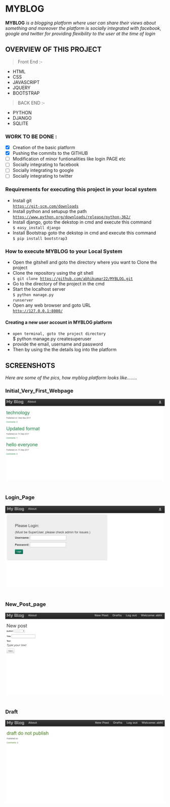 # MYBLOG
**MYBLOG** *is a blogging platform where user can share their views about something and moreover the platform is socially integrated with* *facebook, google and twitter for providing flexibility to the user at the time of login*

## OVERVIEW OF THIS PROJECT

> Front End :-
- HTML
- CSS
- JAVASCRIPT
- JQUERY
- BOOTSTRAP

> BACK END :-
- PYTHON
- DJANGO
- SQLITE

### WORK TO BE DONE :
- [x] Creation of the basic platform
- [x] Pushing the commits to the GITHUB
- [ ] Modification of minor funtionalities like login PAGE etc
- [ ] Socially integrating to facebook
- [ ] Socially integrating to google
- [ ] Socially integrating to twitter

### Requirements for executing this project in your local system <br>
- Install git <br>
<code>https://git-scm.com/downloads</code> <br>
- Install python and setupup the path <br>
<code>https://www.python.org/downloads/release/python-362/</code> <br>
- Install django, goto the dekstop in cmd and execute this command <br>
<code>$ easy_install django</code> <br>
- Install Bootstrap goto the dekstop in cmd and execute this command <br>
<code>$ pip install bootstrap3</code> <br>

### How to execute MYBLOG to your Local System
- Open the gitshell and goto the directory where you want to Clone the project
- Clone the repository using the git shell <br>
<code>$ git clone https://github.com/abhikumar22/MYBLOG.git</code> <br>
- Go to the directory of the project in the cmd
- Start the localhost server <br>
<code>$ python manage.py runserver</code> <br>
- Open any web browser and goto URL <br>
 <code>http://127.0.0.1:8000/</code>
 
 #### Creating a new user account in MYBLOG platform
- <code>open terminal, goto the project directory</code> <br>
$ python manage.py createsuperuser
- provide the email, username and password 
- Then by using the the details log into the platform


## SCREENSHOTS
*Here are some of the pics, how myblog platform looks like........*

### Initial_Very_First_Webpage
<img src="/screenshots/home.JPG">
&nbsp; <br>

### Login_Page <br>
<img src="/screenshots/login.JPG">
&nbsp; <br>

### New_Post_page <br>
<img src="/screenshots/login_home.JPG">
&nbsp; <br>

### Draft <br>
<img src="/screenshots/draft.JPG">








